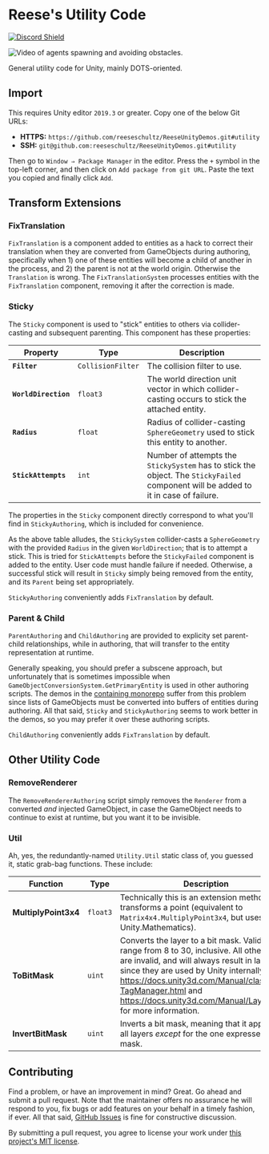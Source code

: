 # Reese's Utility Code

[![Discord Shield](https://discordapp.com/api/guilds/732665868521177117/widget.png?style=shield)](https://discord.gg/CZ85mguYjK)

![Video of agents spawning and avoiding obstacles.](https://raw.githubusercontent.com/reeseschultz/ReeseUnityDemos/master/preview.gif)

General utility code for Unity, mainly DOTS-oriented.

## Import

This requires Unity editor `2019.3` or greater. Copy one of the below Git URLs:

* **HTTPS:** `https://github.com/reeseschultz/ReeseUnityDemos.git#utility`
* **SSH:** `git@github.com:reeseschultz/ReeseUnityDemos.git#utility`

Then go to `Window ⇒ Package Manager` in the editor. Press the `+` symbol in the top-left corner, and then click on `Add package from git URL`. Paste the text you copied and finally click `Add`.

## Transform Extensions

### FixTranslation

`FixTranslation` is a component added to entities as a hack to correct their translation when they are converted from GameObjects during authoring, specifically when 1) one of these entities will become a child of another in the process, and 2) the parent is not at the world origin. Otherwise the `Translation` is wrong. The `FixTranslationSystem` processes entities with the `FixTranslation` component, removing it after the correction is made.

### Sticky

The `Sticky` component is used to "stick" entities to others via collider-casting and subsequent parenting. This component has these properties:

| Property             | Type              | Description                                                                                                                         |
|----------------------|-------------------|-------------------------------------------------------------------------------------------------------------------------------------|
| **`Filter`**         | `CollisionFilter` | The collision filter to use.                                                                                                        |
| **`WorldDirection`** | `float3`          | The world direction unit vector in which collider-casting occurs to stick the attached entity.                                      |
| **`Radius`**         | `float`           | Radius of collider-casting `SphereGeometry` used to stick this entity to another.                                                   |
| **`StickAttempts`**  | `int`             | Number of attempts the `StickySystem` has to stick the object. The `StickyFailed` component will be added to it in case of failure. |

The properties in the `Sticky` component directly correspond to what you'll find in `StickyAuthoring`, which is included for convenience.

As the above table alludes, the `StickySystem` collider-casts a `SphereGeometry` with the provided `Radius` in the given `WorldDirection`; that is to attempt a stick. This is tried for `StickAttempts` before the `StickyFailed` component is added to the entity. User code must handle failure if needed. Otherwise, a successful stick will result in `Sticky` simply being removed from the entity, and its `Parent` being set appropriately.

`StickyAuthoring` conveniently adds `FixTranslation` by default.

### Parent & Child

`ParentAuthoring` and `ChildAuthoring` are provided to explicity set parent-child relationships, while in authoring, that will transfer to the entity representation at runtime.

Generally speaking, you should prefer a subscene approach, but unfortunately that is sometimes impossible when `GameObjectConversionSystem.GetPrimaryEntity` is used in other authoring scripts. The demos in the [containing monorepo](https://github.com/reeseschultz/ReeseUnityDemos) suffer from this problem since lists of GameObjects must be converted into buffers of entities during authoring. All that said, `Sticky` and `StickyAuthoring` seems to work better in the demos, so you may prefer it over these authoring scripts.

`ChildAuthoring` conveniently adds `FixTranslation` by default.

## Other Utility Code

### RemoveRenderer

The `RemoveRendererAuthoring` script simply removes the `Renderer` from a converted *and* injected GameObject, in case the GameObject needs to continue to exist at runtime, but you want it to be invisible.

### Util

Ah, yes, the redundantly-named `Utility.Util` static class of, you guessed it, static grab-bag functions. These include:

| Function             | Type              | Description                                                                                                                                                                                                                                                                                                             |
|----------------------|-------------------|-------------------------------------------------------------------------------------------------------------------------------------------------------------------------------------------------------------------------------------------------------------------------------------------------------------------------|
| **MultiplyPoint3x4** | `float3`          | Technically this is an extension method that transforms a point (equivalent to `Matrix4x4.MultiplyPoint3x4`, but uses Unity.Mathematics).                                                                                                                                                                               |
| **ToBitMask**        | `uint`            | Converts the layer to a bit mask. Valid layers range from 8 to 30, inclusive. All other layers are invalid, and will always result in layer 8, since they are used by Unity internally. See https://docs.unity3d.com/Manual/class-TagManager.html and https://docs.unity3d.com/Manual/Layers.html for more information. |
| **InvertBitMask**    | `uint`            | Inverts a bit mask, meaning that it applies to all layers *except* for the one expressed in said mask.                                                                                                                                                                                                                  |

## Contributing

Find a problem, or have an improvement in mind? Great. Go ahead and submit a pull request. Note that the maintainer offers no assurance he will respond to you, fix bugs or add features on your behalf in a timely fashion, if ever. All that said, [GitHub Issues](https://github.com/reeseschultz/ReeseUnityDemos/issues/new/choose) is fine for constructive discussion.

By submitting a pull request, you agree to license your work under [this project's MIT license](https://github.com/reeseschultz/ReeseUnityDemos/blob/master/LICENSE).
